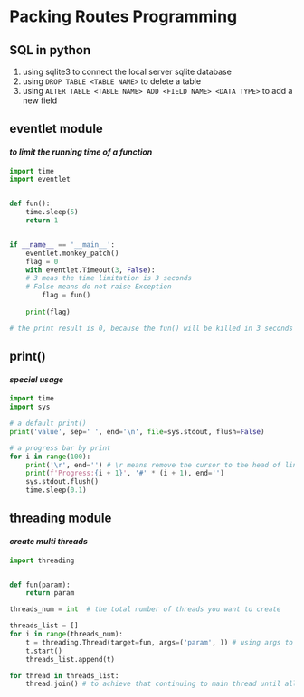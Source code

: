 # Packing Routes Programming

## SQL in python
1. using sqlite3 to connect the local server sqlite database
2. using `DROP TABLE <TABLE NAME>` to delete a table
3. using `ALTER TABLE <TABLE NAME> ADD <FIELD NAME> <DATA TYPE>` to add a new field

## eventlet module
#### _to limit the running time of a function_

```python
import time
import eventlet


def fun():
    time.sleep(5)
    return 1


if __name__ == '__main__':
    eventlet.monkey_patch()
    flag = 0
    with eventlet.Timeout(3, False):  
    # 3 meas the time limitation is 3 seconds 
    # False means do not raise Exception
        flag = fun()
        
    print(flag)

# the print result is 0, because the fun() will be killed in 3 seconds 
```


## print()
#### _special usage_

```python
import time
import sys

# a default print()
print('value', sep=' ', end='\n', file=sys.stdout, flush=False)

# a progress bar by print
for i in range(100):
    print('\r', end='') # \r means remove the cursor to the head of line
    print(f'Progress:{i + 1}', '#' * (i + 1), end='')
    sys.stdout.flush()
    time.sleep(0.1)
```

## threading module
#### _create multi threads_ 
```python
import threading


def fun(param):
    return param

threads_num = int  # the total number of threads you want to create

threads_list = []
for i in range(threads_num):
    t = threading.Thread(target=fun, args=('param', )) # using args to transfer params
    t.start()
    threads_list.append(t)

for thread in threads_list:
    thread.join() # to achieve that continuing to main thread until all sub-threads are done
```

